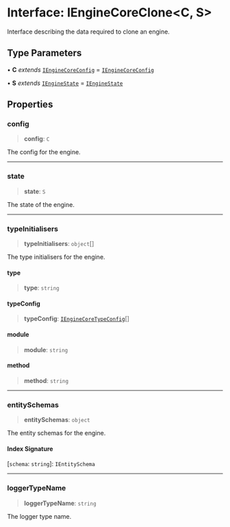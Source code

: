 # Interface: IEngineCoreClone\<C, S\>

Interface describing the data required to clone an engine.

## Type Parameters

• **C** *extends* [`IEngineCoreConfig`](IEngineCoreConfig.md) = [`IEngineCoreConfig`](IEngineCoreConfig.md)

• **S** *extends* [`IEngineState`](IEngineState.md) = [`IEngineState`](IEngineState.md)

## Properties

### config

> **config**: `C`

The config for the engine.

***

### state

> **state**: `S`

The state of the engine.

***

### typeInitialisers

> **typeInitialisers**: `object`[]

The type initialisers for the engine.

#### type

> **type**: `string`

#### typeConfig

> **typeConfig**: [`IEngineCoreTypeConfig`](../type-aliases/IEngineCoreTypeConfig.md)[]

#### module

> **module**: `string`

#### method

> **method**: `string`

***

### entitySchemas

> **entitySchemas**: `object`

The entity schemas for the engine.

#### Index Signature

\[`schema`: `string`\]: `IEntitySchema`

***

### loggerTypeName

> **loggerTypeName**: `string`

The logger type name.
